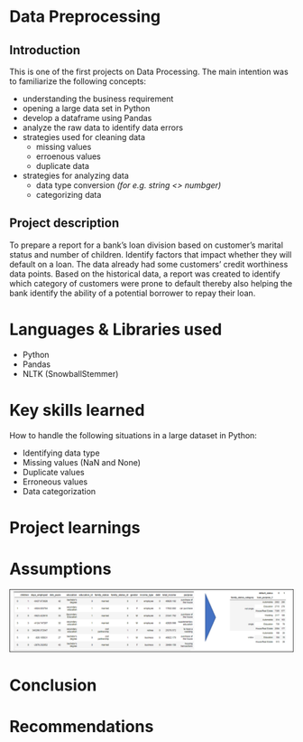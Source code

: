 # Data Preprocessing
## Introduction
This is one of the first projects on Data Processing. The main intention was to familiarize the following concepts:
- understanding the business requirement
- opening a large data set in Python
- develop a dataframe using Pandas
- analyze the raw data to identify data errors
- strategies used for cleaning data 
    - missing values
    - erroenous values
    - duplicate data
- strategies for analyzing data
    - data type conversion *(for e.g. string <> numbger)*
    - categorizing data


## Project description
To prepare a report for a bank’s loan division based on customer’s marital status and number of children. Identify factors that impact whether they will default on a loan. 
The data already had some customers’ credit worthiness data points. Based on the historical data, a report was created to identify which category of customers were prone to default thereby also helping the bank identify the ability of a potential borrower to repay their loan.

# Languages & Libraries used
- Python
- Pandas
- NLTK (SnowballStemmer)


# Key skills learned
How to handle the following situations in a large dataset in Python:

- Identifying data type
- Missing values (NaN and None)
- Duplicate values
- Erroneous values
- Data categorization

# Project learnings

# Assumptions
![](https://github.com/ektadutt/Data_Analysis/blob/main/Data_Preprocessing/Data/Picture1.png)

# Conclusion

# Recommendations
